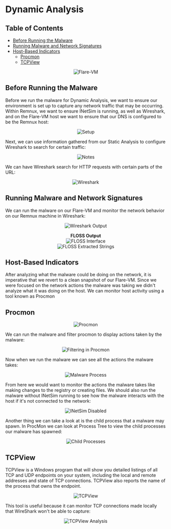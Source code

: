 # Dynamic Analysis

## Table of Contents
- [Before Running the Malware](#before-running-the-malware)  
- [Running Malware and Network Signatures](#running-malware-and-network-signatures)  
- [Host-Based Indicators](#host-based-indicators)
  - [Procmon](#procmon)
  - [TCPView](#tcpview) 

<p align="center">
  <img src="../imgs/Flare-VM.png" alt="Flare-VM">
</p>

## Before Running the Malware

Before we run the malware for Dynamic Analysis, we want to ensure our environment is set up to capture any network traffic that may be occurring. Within Remnux, we want to ensure INetSim is running, as well as Wireshark, and on the Flare-VM host we want to ensure that our DNS is configured to be the Remnux host:

<p align="center">
  <img src="../imgs/dast_setup.png" alt="Setup">
</p>

Next, we can use information gathered from our Static Analysis to configure Wireshark to search for certain traffic:

<p align="center">
  <img src="../imgs/static_notes.png" alt="Notes">
</p>

We can have Wireshark search for HTTP requests with certain parts of the URL:

<p align="center">
  <img src="../imgs/wireshark_search.png" alt="Wireshark">
</p>

## Running Malware and Network Signatures

We can run the malware on our Flare-VM and monitor the network behavior on our Remnux machine in Wireshark:

<p align="center">
  <img src="../imgs/wireshark_output.png" alt="Wireshark Output">
</p>

<p align="center">
  <strong>FLOSS Output</strong><br>
  <img src="../imgs/FLOSS.png" alt="FLOSS Interface"><br>
  <img src="../imgs/FLOSS_Output.png" alt="FLOSS Extracted Strings">
</p>

## Host-Based Indicators

After analyzing what the malware could be doing on the network, it is imperative that we revert to a clean snapshot of our Flare-VM. Since we were focused on the network actions the malware was taking we didn't analyze what it was doing on the host. We can monitor host activity using a tool known as Procmon

## Procmon

<p align="center">
  <img src="../imgs/procmon.png" alt="Procmon">
</p>

We can run the malware and filter procmon to display actions taken by the malware:

<p align="center">
  <img src="../imgs/procmon_filter.png" alt="Filtering in Procmon">
</p>

Now when we run the malware we can see all the actions the malware takes:

<p align="center">
  <img src="../imgs/malware_in_procmon.png" alt="Malware Process">
</p>

From here we would want to monitor the actions the malware takes like making changes to the registry or creating files. We should also run the malware without INetSim running to see how the malware interacts with the host if it's not connected to the network:

<p align="center">
  <img src="../imgs/no_inetsim.png" alt="INetSim Disabled">
</p>

Another thing we can take a look at is the child process that a malware may spawn. In ProcMon we can look at Process Tree to view the child processes our malware has spawned:

<p align="center">
  <img src="../imgs/child_process.png" alt="Child Processes">
</p>

## TCPView

TCPView is a Windows program that will show you detailed listings of all TCP and UDP endpoints on your system, including the local and remote addresses and state of TCP connections. TCPView also reports the name of the process that owns the endpoint.

<p align="center">
  <img src="../imgs/tcpview.png" alt="TCPView">
</p>

This tool is useful because it can monitor TCP connections made locally that WireShark won't be able to capture:

<p align="center">
  <img src="../imgs/tcpview_analysis.png" alt="TCPView Analysis">
</p>
